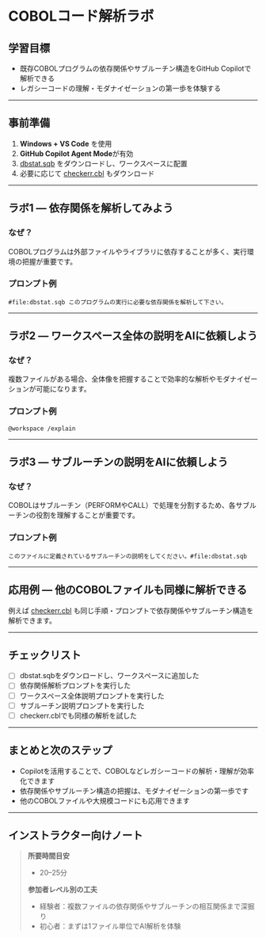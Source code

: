 # COBOLコード解析ラボ

## 学習目標
- 既存COBOLプログラムの依存関係やサブルーチン構造をGitHub Copilotで解析できる
- レガシーコードの理解・モダナイゼーションの第一歩を体験する

---

## 事前準備
1. **Windows + VS Code** を使用
2. **GitHub Copilot Agent Mode**が有効
3. [dbstat.sqb](https://www.ibm.com/docs/ja/db2/11.5.x?topic=SSEPGG_11.5.0/com.ibm.db2.luw.apdv.sample.doc/doc/cobol/s-dbstat-sqb.htm) をダウンロードし、ワークスペースに配置
4. 必要に応じて [checkerr.cbl](https://www.ibm.com/docs/ja/db2/11.5.x?topic=SSEPGG_11.5.0/com.ibm.db2.luw.apdv.sample.doc/doc/cobol/s-checkerr-cbl.htm) もダウンロード

---

## ラボ1 — 依存関係を解析してみよう

### なぜ？
COBOLプログラムは外部ファイルやライブラリに依存することが多く、実行環境の把握が重要です。

### プロンプト例
```
#file:dbstat.sqb このプログラムの実行に必要な依存関係を解析して下さい。
```

---

## ラボ2 — ワークスペース全体の説明をAIに依頼しよう

### なぜ？
複数ファイルがある場合、全体像を把握することで効率的な解析やモダナイゼーションが可能になります。

### プロンプト例
```
@workspace /explain
```

---

## ラボ3 — サブルーチンの説明をAIに依頼しよう

### なぜ？
COBOLはサブルーチン（PERFORMやCALL）で処理を分割するため、各サブルーチンの役割を理解することが重要です。

### プロンプト例
```
このファイルに定義されているサブルーチンの説明をしてください。#file:dbstat.sqb
```

---

## 応用例 — 他のCOBOLファイルも同様に解析できる

例えば [checkerr.cbl](https://www.ibm.com/docs/ja/db2/11.5.x?topic=SSEPGG_11.5.0/com.ibm.db2.luw.apdv.sample.doc/doc/cobol/s-checkerr-cbl.htm) も同じ手順・プロンプトで依存関係やサブルーチン構造を解析できます。

---

## チェックリスト
- [ ] dbstat.sqbをダウンロードし、ワークスペースに追加した
- [ ] 依存関係解析プロンプトを実行した
- [ ] ワークスペース全体説明プロンプトを実行した
- [ ] サブルーチン説明プロンプトを実行した
- [ ] checkerr.cblでも同様の解析を試した

---

## まとめと次のステップ
- Copilotを活用することで、COBOLなどレガシーコードの解析・理解が効率化できます
- 依存関係やサブルーチン構造の把握は、モダナイゼーションの第一歩です
- 他のCOBOLファイルや大規模コードにも応用できます

---

## インストラクター向けノート
> **所要時間目安**
> - 20–25分
>
> **参加者レベル別の工夫**
> - 経験者：複数ファイルの依存関係やサブルーチンの相互関係まで深掘り
> - 初心者：まずは1ファイル単位でAI解析を体験

